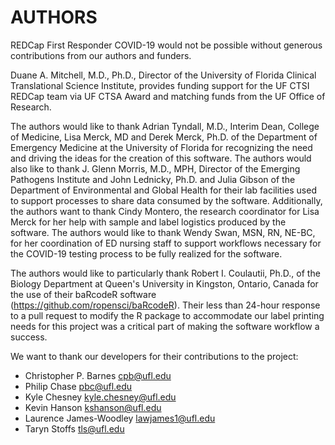 # AUTHORS

REDCap First Responder COVID-19 would not be possible without generous contributions from our authors and funders.

Duane A. Mitchell, M.D., Ph.D., Director of the University of Florida Clinical Translational Science Institute, provides funding support for the UF CTSI REDCap team via UF CTSA Award and matching funds from the UF Office of Research.

The authors would like to thank Adrian Tyndall, M.D., Interim Dean, College of Medicine, Lisa Merck, MD and Derek Merck, Ph.D. of the Department of Emergency Medicine at the University of Florida for recognizing the need and driving the ideas for the creation of this software. The authors would also like to thank J. Glenn Morris, M.D., MPH, Director of the Emerging Pathogens Institute and John Lednicky, Ph.D. and Julia Gibson of the Department of Environmental and Global Health for their lab facilities used to support processes to share data consumed by the software. Additionally, the authors want to thank Cindy Montero, the research coordinator for Lisa Merck for her help with sample and label logistics produced by the software. The authors would like to thank Wendy Swan, MSN, RN, NE-BC, for her coordination of ED nursing staff to support workflows necessary for the COVID-19 testing process to be fully realized for the software.

The authors would like to particularly thank Robert I. Coulautii, Ph.D., of the Biology Department at Queen's University in Kingston, Ontario, Canada for the use of their baRcodeR software (https://github.com/ropensci/baRcodeR). Their less than 24-hour response to a pull request to modify the R package to accommodate our label printing needs for this project was a critical part of making the software workflow a success.

We want to thank our developers for their contributions to the project:

* Christopher P. Barnes cpb@ufl.edu
* Philip Chase pbc@ufl.edu
* Kyle Chesney kyle.chesney@ufl.edu
* Kevin Hanson kshanson@ufl.edu
* Laurence James-Woodley lawjames1@ufl.edu
* Taryn Stoffs tls@ufl.edu

